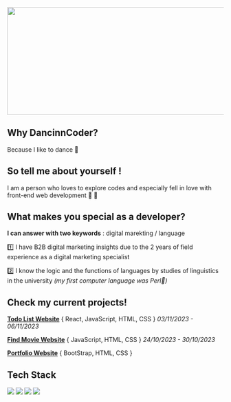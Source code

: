 
<img width="900px" height="250px" src="https://github.com/dancinncoder/Hamin-Lee-Website/assets/127386988/578d6477-ea84-49d4-b595-412fee3d5a00">



## **Why DancinnCoder?**

Because I like to dance 💃

## **So tell me about yourself !**

I am a person who loves to explore codes and especially fell in love with front-end web development 🏹 💙

## **What makes you special as a developer?**

**I can answer with two keywords** : digital marekting / language

1️⃣ I have B2B digital marketing insights due to the 2 years of field experience as a digital marketing specialist

2️⃣ I know the logic and the functions of languages by studies of linguistics in the university  <i>(my first computer language was Perl👻)</i>


## Check my current projects!

[**Todo List Website**](https://github.com/dancinncoder/Todo-List-React-)
{ React, JavaScript, HTML, CSS }  *03/11/2023 - 06/11/2023*

[**Find Movie Website**](https://github.com/cceminh/team6-moviesearchsite)
{ JavaScript, HTML, CSS }  *24/10/2023 - 30/10/2023*

[**Portfolio Website**](https://github.com/dancinncoder/Hamin-Lee-Website)
{ BootStrap, HTML, CSS } 

## Tech Stack
<div><img src="https://img.shields.io/badge/javascript-F7DF1E?style=for-the-badge&logo=javascript&logoColor=white"> <img src="https://img.shields.io/badge/react-61DAFB?style=for-the-badge&logo=react&logoColor=white"> <img src="https://img.shields.io/badge/html5-E34F26?style=for-the-badge&logo=javascript&logoColor=white"> <img src="https://img.shields.io/badge/css3-1572B6?style=for-the-badge&logo=javascript&logoColor=white"></div>



